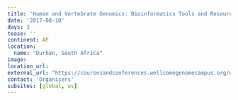 ```yaml
---
title: 'Human and Vertebrate Genomics: Bioinformatics Tools and Resources'
date: '2017-08-10'
days: 3
tease: ''
continent: AF
location:
  name: "Durban, South Africa"
image: 
location_url: 
external_url: "https://coursesandconferences.wellcomegenomecampus.org/our-events/human-and-vertebrate-genomics-bioinformatics-tools-and-resources-durban-south-africa-2017/"
contact: 'Organisers'
subsites: [global, us]
---
```

